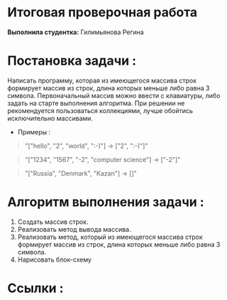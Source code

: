 # Итоговая проверочная работа
__Выполнила студентка:__ Гилимьянова Регина

# Постановка задачи :
  Написать программу, которая из имеющегося массива строк формирует массив из строк, длина которых меньше либо равна 3 символа. 
  Первоначальный массив можно ввести с клавиатуры, либо задать на старте выполнения алгоритма. 
  При решении не рекомендуется пользоваться коллекциями, лучше обойтись исключительно массивами.

 * Примеры :
>"["hello", "2", "world", ":-)"] -> ["2", ":-)"]"

>"["1234", "1567", "-2", "computer science"] -> ["-2"]"

>"["Russia", "Denmark", "Kazan"] -> []"


# Алгоритм выполнения задачи :
 1. Cоздать массив строк.
 2. Реализовать метод вывода массива.
 3. Реализовать метод, который из имеющегося массива строк формирует массив из строк, длина которых меньше либо равна 3 символа.
 4. Нарисовать блок-схему

 # Ссылки :


